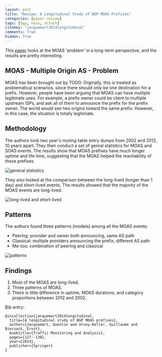 ```yaml
---
layout: post
title: "Review: A Longitudinal Study of BGP MOAS Prefixes"
categories: [paper review]
tags: [bgp, moas, attack]
citekey: "jacquemart2014longitudinal"
comments: True
hidden: True
---
```


This [paper][pdf] looks at the MOAS 'problem' in a long-term perspective, and the results are pretty interesting.

## MOAS - Multiple Origin AS - Problem

MOAS has been brought out by TODO.
Orginally, this is treated as problematical scenarios, since there should only be one destination for a prefix.
However, people have been arguing that MOAS can have multiple legitimate uses.
For example, a prefix owner could be client to multiple upstream ISPs,
and ask all of them to announce the prefix for the prefix owner.
The world would see two origins toward the same prefix.
However, in this case, the situation is totally legitimate.

## Methodology

The authors took two year's routing table entry dumps from 2002 and 2012, 10 years apart.
They then conduct a set of genral statistics for MOAS and SOAS events.
The results show that MOAS prefixes have much longer uptime and life time,
suggesting that the MOAS helped the reachability of these prefixes.

![general statistics](http://i.imgur.com/LGB2PBv.png)

They also looked at the comparison between the long-lived (longer than 1 day) and short-lived events.
The results showed that the majority of the MOAS events are long-lived.

![long-lived and short-lived](http://i.imgur.com/oJC15SZ.png)

## Patterns

The authors found three patterns (models) among all the MOAS events:

* Peering: provider and owner both announcing, same AS path
* Classical: multiple providers announcing the prefix, different AS path
* Me-too: combination of peering and classical

![patterns](http://i.imgur.com/qYB9VfL.png)

## Findings

1. Most of the MOAS are long-lived.
2. Three patterns of MOAS.
3. There is little difference in uptime, MOAS durations, and category proportions between 2012 and 2002.

[pdf]: http://www.eurecom.fr/fr/publication/4254/download/rs-publi-4254.pdf 

Bib entry:

    @incollection{jacquemart2014longitudinal,
      title={A longitudinal study of BGP MOAS prefixes},
      author={Jacquemart, Quentin and Urvoy-Keller, Guillaume and Biersack, Ernst},
      booktitle={Traffic Monitoring and Analysis},
      pages={127--138},
      year={2014},
      publisher={Springer}
    }

